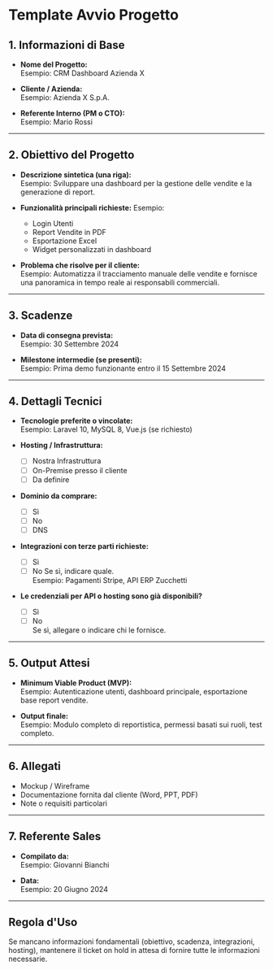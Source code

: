 # Template Avvio Progetto

## 1. Informazioni di Base

- **Nome del Progetto:**  
  Esempio: CRM Dashboard Azienda X

- **Cliente / Azienda:**  
  Esempio: Azienda X S.p.A.

- **Referente Interno (PM o CTO):**  
  Esempio: Mario Rossi

---

## 2. Obiettivo del Progetto

- **Descrizione sintetica (una riga):**  
  Esempio: Sviluppare una dashboard per la gestione delle vendite e la generazione di report.

- **Funzionalità principali richieste:**
Esempio:  
  - Login Utenti
  - Report Vendite in PDF
  - Esportazione Excel
  - Widget personalizzati in dashboard

- **Problema che risolve per il cliente:**  
  Esempio: Automatizza il tracciamento manuale delle vendite e fornisce una panoramica in tempo reale ai responsabili commerciali.

---

## 3. Scadenze

- **Data di consegna prevista:**  
  Esempio: 30 Settembre 2024

- **Milestone intermedie (se presenti):**  
  Esempio: Prima demo funzionante entro il 15 Settembre 2024

---

## 4. Dettagli Tecnici

- **Tecnologie preferite o vincolate:**  
  Esempio: Laravel 10, MySQL 8, Vue.js (se richiesto)

- **Hosting / Infrastruttura:**  
  - [ ] Nostra Infrastruttura
  - [ ] On-Premise presso il cliente
  - [ ] Da definire

- **Dominio da comprare:**
  - [ ] Sì
  - [ ] No
  - [ ] DNS

- **Integrazioni con terze parti richieste:**
  - [ ] Sì
  - [ ] No
  Se sì, indicare quale.  
  Esempio: Pagamenti Stripe, API ERP Zucchetti

- **Le credenziali per API o hosting sono già disponibili?**  
  - [ ] Sì
  - [ ] No  
  Se sì, allegare o indicare chi le fornisce.

---

## 5. Output Attesi

- **Minimum Viable Product (MVP):**  
  Esempio: Autenticazione utenti, dashboard principale, esportazione base report vendite.

- **Output finale:**  
  Esempio: Modulo completo di reportistica, permessi basati sui ruoli, test completo.

---

## 6. Allegati

- Mockup / Wireframe
- Documentazione fornita dal cliente (Word, PPT, PDF)
- Note o requisiti particolari

---

## 7. Referente Sales

- **Compilato da:**  
  Esempio: Giovanni Bianchi

- **Data:**  
  Esempio: 20 Giugno 2024

---

## Regola d'Uso

Se mancano informazioni fondamentali (obiettivo, scadenza, integrazioni, hosting), mantenere il ticket on hold in attesa di fornire tutte le informazioni necessarie. 